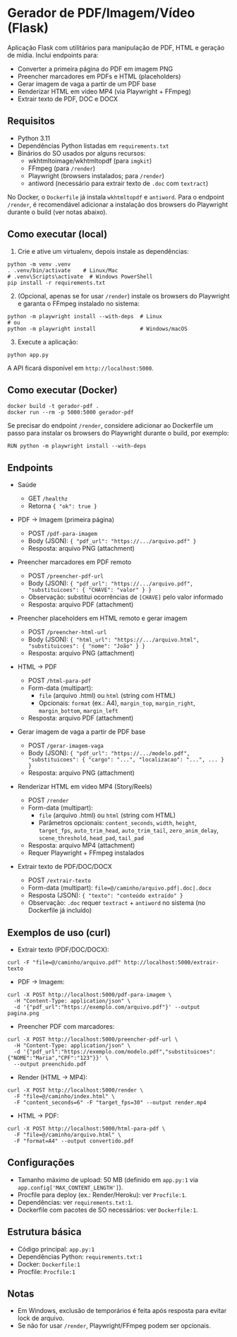 # Gerador de PDF/Imagem/Vídeo (Flask)

Aplicação Flask com utilitários para manipulação de PDF, HTML e geração de mídia. Inclui endpoints para:
- Converter a primeira página do PDF em imagem PNG
- Preencher marcadores em PDFs e HTML (placeholders)
- Gerar imagem de vaga a partir de um PDF base
- Renderizar HTML em vídeo MP4 (via Playwright + FFmpeg)
- Extrair texto de PDF, DOC e DOCX


## Requisitos

- Python 3.11
- Dependências Python listadas em `requirements.txt`
- Binários do SO usados por alguns recursos:
  - wkhtmltoimage/wkhtmltopdf (para `imgkit`)
  - FFmpeg (para `/render`)
  - Playwright (browsers instalados; para `/render`)
  - antiword (necessário para extrair texto de `.doc` com `textract`)

No Docker, o `Dockerfile` já instala `wkhtmltopdf` e `antiword`. Para o endpoint `/render`, é recomendável adicionar a instalação dos browsers do Playwright durante o build (ver notas abaixo).


## Como executar (local)

1) Crie e ative um virtualenv, depois instale as dependências:

```
python -m venv .venv
. .venv/bin/activate    # Linux/Mac
# .venv\Scripts\activate  # Windows PowerShell
pip install -r requirements.txt
```

2) (Opcional, apenas se for usar `/render`) instale os browsers do Playwright e garanta o FFmpeg instalado no sistema:

```
python -m playwright install --with-deps  # Linux
# ou
python -m playwright install              # Windows/macOS
```

3) Execute a aplicação:

```
python app.py
```

A API ficará disponível em `http://localhost:5000`.


## Como executar (Docker)

```
docker build -t gerador-pdf .
docker run --rm -p 5000:5000 gerador-pdf
```

Se precisar do endpoint `/render`, considere adicionar ao Dockerfile um passo para instalar os browsers do Playwright durante o build, por exemplo:

```
RUN python -m playwright install --with-deps
```


## Endpoints

- Saúde
  - GET `/healthz`
  - Retorna `{ "ok": true }`

- PDF → Imagem (primeira página)
  - POST `/pdf-para-imagem`
  - Body (JSON): `{ "pdf_url": "https://.../arquivo.pdf" }`
  - Resposta: arquivo PNG (attachment)

- Preencher marcadores em PDF remoto
  - POST `/preencher-pdf-url`
  - Body (JSON): `{ "pdf_url": "https://.../arquivo.pdf", "substituicoes": { "CHAVE": "valor" } }`
  - Observação: substitui ocorrências de `[CHAVE]` pelo valor informado
  - Resposta: arquivo PDF (attachment)

- Preencher placeholders em HTML remoto e gerar imagem
  - POST `/preencher-html-url`
  - Body (JSON): `{ "html_url": "https://.../arquivo.html", "substituicoes": { "nome": "João" } }`
  - Resposta: arquivo PNG (attachment)

- HTML → PDF
  - POST `/html-para-pdf`
  - Form-data (multipart):
    - `file` (arquivo .html) ou `html` (string com HTML)
    - Opcionais: `format` (ex.: A4), `margin_top`, `margin_right`, `margin_bottom`, `margin_left`
  - Resposta: arquivo PDF (attachment)

- Gerar imagem de vaga a partir de PDF base
  - POST `/gerar-imagem-vaga`
  - Body (JSON): `{ "pdf_url": "https://.../modelo.pdf", "substituicoes": { "cargo": "...", "localizacao": "...", ... } }`
  - Resposta: arquivo PNG (attachment)

- Renderizar HTML em vídeo MP4 (Story/Reels)
  - POST `/render`
  - Form-data (multipart):
    - `file` (arquivo .html) ou `html` (string com HTML)
    - Parâmetros opcionais: `content_seconds`, `width`, `height`, `target_fps`, `auto_trim_head`, `auto_trim_tail`, `zero_anim_delay`, `scene_threshold`, `head_pad`, `tail_pad`
  - Resposta: arquivo MP4 (attachment)
  - Requer Playwright + FFmpeg instalados

- Extrair texto de PDF/DOC/DOCX
  - POST `/extrair-texto`
  - Form-data (multipart): `file=@/caminho/arquivo.pdf|.doc|.docx`
  - Resposta (JSON): `{ "texto": "conteúdo extraído" }`
  - Observação: `.doc` requer `textract` + `antiword` no sistema (no Dockerfile já incluído)


## Exemplos de uso (curl)

- Extrair texto (PDF/DOC/DOCX):
```
curl -F "file=@/caminho/arquivo.pdf" http://localhost:5000/extrair-texto
```

- PDF → Imagem:
```
curl -X POST http://localhost:5000/pdf-para-imagem \
  -H "Content-Type: application/json" \
  -d '{"pdf_url":"https://exemplo.com/arquivo.pdf"}' --output pagina.png
```

- Preencher PDF com marcadores:
```
curl -X POST http://localhost:5000/preencher-pdf-url \
  -H "Content-Type: application/json" \
  -d '{"pdf_url":"https://exemplo.com/modelo.pdf","substituicoes":{"NOME":"Maria","CPF":"123"}}' \
  --output preenchido.pdf
```

- Render (HTML → MP4):
```
curl -X POST http://localhost:5000/render \
  -F "file=@/caminho/index.html" \
  -F "content_seconds=6" -F "target_fps=30" --output render.mp4
```

- HTML → PDF:
```
curl -X POST http://localhost:5000/html-para-pdf \
  -F "file=@/caminho/arquivo.html" \
  -F "format=A4" --output convertido.pdf
```


## Configurações

- Tamanho máximo de upload: 50 MB (definido em `app.py:1` via `app.config['MAX_CONTENT_LENGTH']`).
- Procfile para deploy (ex.: Render/Heroku): ver `Procfile:1`.
- Dependências: ver `requirements.txt:1`.
- Dockerfile com pacotes de SO necessários: ver `Dockerfile:1`.


## Estrutura básica

- Código principal: `app.py:1`
- Dependências Python: `requirements.txt:1`
- Docker: `Dockerfile:1`
- Procfile: `Procfile:1`


## Notas

- Em Windows, exclusão de temporários é feita após resposta para evitar lock de arquivo.
- Se não for usar `/render`, Playwright/FFmpeg podem ser opcionais.
